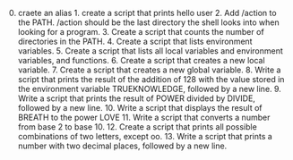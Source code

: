 0. craete an alias 1. create a script that prints hello user 2. Add /action to the PATH. /action should be the last directory the shell looks into when looking for a program. 3. Create a script that counts the number of directories in the PATH. 4. Create a script that lists environment variables. 5. Create a script that lists all local variables and environment variables, and functions. 6. Create a script that creates a new local variable. 7. Create a script that creates a new global variable. 8.  Write a script that prints the result of the addition of 128 with the value stored in the environment variable TRUEKNOWLEDGE, followed by a new line. 9. Write a script that prints the result of POWER divided by DIVIDE, followed by a new line. 10. Write a script that displays the result of BREATH to the power LOVE 11. Write a script that converts a number from base 2 to base 10. 12. Create a script that prints all possible combinations of two letters, except oo. 13. Write a script that prints a number with two decimal places, followed by a new line.
